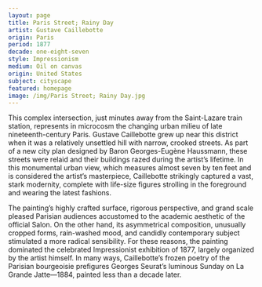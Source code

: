 ```yaml
---
layout: page
title: Paris Street; Rainy Day
artist: Gustave Caillebotte 
origin: Paris
period: 1877
decade: one-eight-seven
style: Impressionism
medium: Oil on canvas
origin: United States
subject: cityscape
featured: homepage
image: /img/Paris Street; Rainy Day.jpg
---
```



This complex intersection, just minutes away from the Saint-Lazare train station, represents in microcosm the changing urban milieu of late nineteenth-century Paris. Gustave Caillebotte grew up near this district when it was a relatively unsettled hill with narrow, crooked streets. As part of a new city plan designed by Baron Georges-Eugène Haussmann, these streets were relaid and their buildings razed during the artist’s lifetime. In this monumental urban view, which measures almost seven by ten feet and is considered the artist’s masterpiece, Caillebotte strikingly captured a vast, stark modernity, complete with life-size figures strolling in the foreground and wearing the latest fashions. 

The painting’s highly crafted surface, rigorous perspective, and grand scale pleased Parisian audiences accustomed to the academic aesthetic of the official Salon. On the other hand, its asymmetrical composition, unusually cropped forms, rain-washed mood, and candidly contemporary subject stimulated a more radical sensibility. For these reasons, the painting dominated the celebrated Impressionist exhibition of 1877, largely organized by the artist himself. In many ways, Caillebotte’s frozen poetry of the Parisian bourgeoisie prefigures Georges Seurat’s luminous Sunday on La Grande Jatte—1884, painted less than a decade later.

